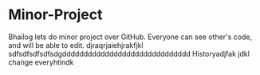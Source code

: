# Minor-Project

Bhailog lets do minor project over GitHub. Everyone can see other's code, and will be able to edit.
djraqrjaiehjrakfjkl
sdfsdfsdfsdfsdgdddddddddddddddddddddddddddddd
Historyadjfak jdkl change everyhtindk 
